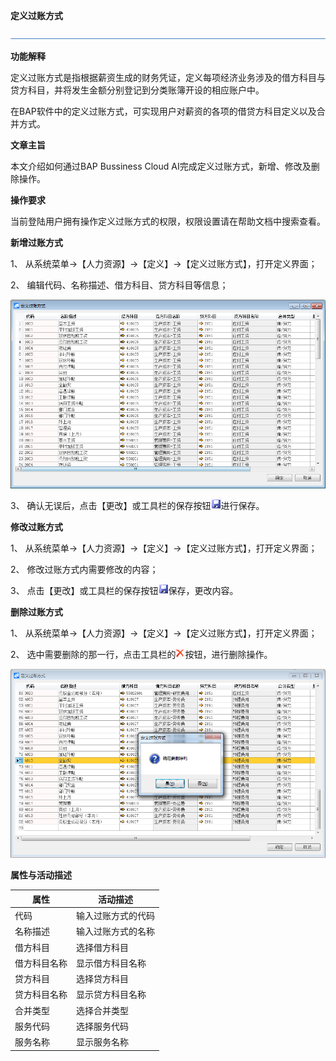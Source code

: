 **定义过账方式**

![img](zsk_rlzy_dy/common/headLine.png) 

**功能解释**

定义过账方式是指根据薪资生成的财务凭证，定义每项经济业务涉及的借方科目与贷方科目，并将发生金额分别登记到分类账簿开设的相应账户中。

在BAP软件中的定义过账方式，可实现用户对薪资的各项的借贷方科目定义以及合并方式。

 

**文章主旨**

本文介绍如何通过BAP Bussiness Cloud AI完成定义过账方式，新增、修改及删除操作。

**操作要求**

当前登陆用户拥有操作定义过账方式的权限，权限设置请在帮助文档中搜索查看。

**新增过账方式**

1、 从系统菜单->【人力资源】->【定义】->【定义过账方式】，打开定义界面； 

2、 编辑代码、名称描述、借方科目、贷方科目等信息；

![img](zsk_rlzy_dy/4.1.png)

3、 确认无误后，点击【更改】或工具栏的保存按钮![img](zsk_rlzy_dy/common/保存.png)进行保存。

**修改过账方式**

1、 从系统菜单->【人力资源】->【定义】->【定义过账方式】，打开定义界面；

2、 修改过账方式内需要修改的内容；

3、 点击【更改】或工具栏的保存按钮![img](zsk_rlzy_dy/common/保存.png)保存，更改内容。

**删除过账方式**

1、 从系统菜单->【人力资源】->【定义】->【定义过账方式】，打开定义界面；

2、 选中需要删除的那一行，点击工具栏的![img](zsk_rlzy_dy/common/删除.png)按钮，进行删除操作。

![img](zsk_rlzy_dy/4.2.png)

**属性与活动描述**

| **属性**     | **活动描述**       |
| ------------ | ------------------ |
| 代码         | 输入过账方式的代码 |
| 名称描述     | 输入过账方式的名称 |
| 借方科目     | 选择借方科目       |
| 借方科目名称 | 显示借方科目名称   |
| 贷方科目     | 选择贷方科目       |
| 贷方科目名称 | 显示贷方科目名称   |
| 合并类型     | 选择合并类型       |
| 服务代码     | 选择服务代码       |
| 服务名称     | 显示服务名称       |

 